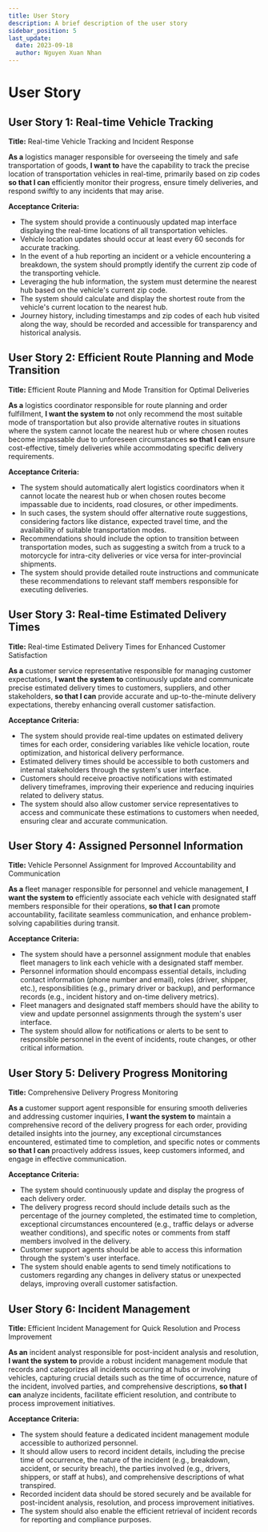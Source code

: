 ```yaml
---
title: User Story
description: A brief description of the user story
sidebar_position: 5
last_update:
  date: 2023-09-18
  author: Nguyen Xuan Nhan
---
```


# User Story

## User Story 1: Real-time Vehicle Tracking

<p align="justify">

**Title:** Real-time Vehicle Tracking and Incident Response

**As a** logistics manager responsible for overseeing the timely and safe transportation of goods, **I want to** have the capability to track the precise location of transportation vehicles in real-time, primarily based on zip codes **so that I can** efficiently monitor their progress, ensure timely deliveries, and respond swiftly to any incidents that may arise.

**Acceptance Criteria:**

- The system should provide a continuously updated map interface displaying the real-time locations of all transportation vehicles.
- Vehicle location updates should occur at least every 60 seconds for accurate tracking.
- In the event of a hub reporting an incident or a vehicle encountering a breakdown, the system should promptly identify the current zip code of the transporting vehicle.
- Leveraging the hub information, the system must determine the nearest hub based on the vehicle's current zip code.
- The system should calculate and display the shortest route from the vehicle's current location to the nearest hub.
- Journey history, including timestamps and zip codes of each hub visited along the way, should be recorded and accessible for transparency and historical analysis.

</p>

## User Story 2: Efficient Route Planning and Mode Transition

<p align="justify">

**Title:** Efficient Route Planning and Mode Transition for Optimal Deliveries

**As a** logistics coordinator responsible for route planning and order fulfillment, **I want the system to** not only recommend the most suitable mode of transportation but also provide alternative routes in situations where the system cannot locate the nearest hub or where chosen routes become impassable due to unforeseen circumstances **so that I can** ensure cost-effective, timely deliveries while accommodating specific delivery requirements.

**Acceptance Criteria:**

- The system should automatically alert logistics coordinators when it cannot locate the nearest hub or when chosen routes become impassable due to incidents, road closures, or other impediments.
- In such cases, the system should offer alternative route suggestions, considering factors like distance, expected travel time, and the availability of suitable transportation modes.
- Recommendations should include the option to transition between transportation modes, such as suggesting a switch from a truck to a motorcycle for intra-city deliveries or vice versa for inter-provincial shipments.
- The system should provide detailed route instructions and communicate these recommendations to relevant staff members responsible for executing deliveries.

</p>

## User Story 3: Real-time Estimated Delivery Times

<p align="justify">

**Title:** Real-time Estimated Delivery Times for Enhanced Customer Satisfaction

**As a** customer service representative responsible for managing customer expectations, **I want the system to** continuously update and communicate precise estimated delivery times to customers, suppliers, and other stakeholders, **so that I can** provide accurate and up-to-the-minute delivery expectations, thereby enhancing overall customer satisfaction.

**Acceptance Criteria:**

- The system should provide real-time updates on estimated delivery times for each order, considering variables like vehicle location, route optimization, and historical delivery performance.
- Estimated delivery times should be accessible to both customers and internal stakeholders through the system's user interface.
- Customers should receive proactive notifications with estimated delivery timeframes, improving their experience and reducing inquiries related to delivery status.
- The system should also allow customer service representatives to access and communicate these estimations to customers when needed, ensuring clear and accurate communication.

</p>

## User Story 4: Assigned Personnel Information

<p align="justify">

**Title:** Vehicle Personnel Assignment for Improved Accountability and Communication

**As a** fleet manager responsible for personnel and vehicle management, **I want the system to** efficiently associate each vehicle with designated staff members responsible for their operations, **so that I can** promote accountability, facilitate seamless communication, and enhance problem-solving capabilities during transit.

**Acceptance Criteria:**

- The system should have a personnel assignment module that enables fleet managers to link each vehicle with a designated staff member.
- Personnel information should encompass essential details, including contact information (phone number and email), roles (driver, shipper, etc.), responsibilities (e.g., primary driver or backup), and performance records (e.g., incident history and on-time delivery metrics).
- Fleet managers and designated staff members should have the ability to view and update personnel assignments through the system's user interface.
- The system should allow for notifications or alerts to be sent to responsible personnel in the event of incidents, route changes, or other critical information.

</p>

## User Story 5: Delivery Progress Monitoring

<p align="justify">

**Title:** Comprehensive Delivery Progress Monitoring

**As a** customer support agent responsible for ensuring smooth deliveries and addressing customer inquiries, **I want the system to** maintain a comprehensive record of the delivery progress for each order, providing detailed insights into the journey, any exceptional circumstances encountered, estimated time to completion, and specific notes or comments **so that I can** proactively address issues, keep customers informed, and engage in effective communication.

**Acceptance Criteria:**

- The system should continuously update and display the progress of each delivery order.
- The delivery progress record should include details such as the percentage of the journey completed, the estimated time to completion, exceptional circumstances encountered (e.g., traffic delays or adverse weather conditions), and specific notes or comments from staff members involved in the delivery.
- Customer support agents should be able to access this information through the system's user interface.
- The system should enable agents to send timely notifications to customers regarding any changes in delivery status or unexpected delays, improving overall customer satisfaction.

</p>

## User Story 6: Incident Management

<p align="justify">

**Title:** Efficient Incident Management for Quick Resolution and Process Improvement

**As an** incident analyst responsible for post-incident analysis and resolution, **I want the system to** provide a robust incident management module that records and categorizes all incidents occurring at hubs or involving vehicles, capturing crucial details such as the time of occurrence, nature of the incident, involved parties, and comprehensive descriptions, **so that I can** analyze incidents, facilitate efficient resolution, and contribute to process improvement initiatives.

**Acceptance Criteria:**

- The system should feature a dedicated incident management module accessible to authorized personnel.
- It should allow users to record incident details, including the precise time of occurrence, the nature of the incident (e.g., breakdown, accident, or security breach), the parties involved (e.g., drivers, shippers, or staff at hubs), and comprehensive descriptions of what transpired.
- Recorded incident data should be stored securely and be available for post-incident analysis, resolution, and process improvement initiatives.
- The system should also enable the efficient retrieval of incident records for reporting and compliance purposes.

</p>
